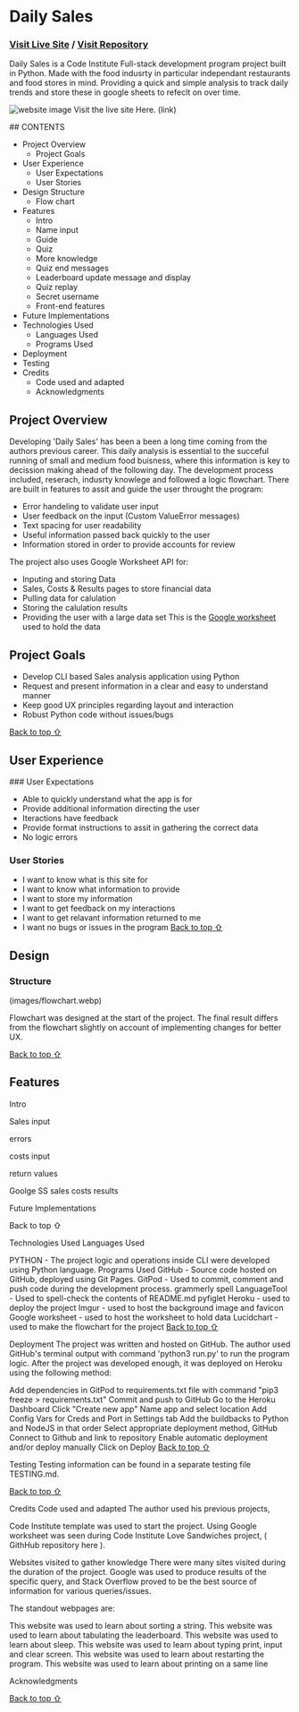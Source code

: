 # Daily Sales

### [Visit Live Site](https://daily-sales.herokuapp.com/) / [Visit Repository](https://github.com/JonnyDavison/daily_sales)

Daily Sales is a Code Institute Full-stack development program project built in Python. Made with the food indusrty in particular independant restaurants and food stores in mind. Providing a quick and simple analysis to track daily trends and store these in google sheets to refeclt on over time. 

![website image](images/blablabla.webp)
Visit the live site Here.
(link)


## CONTENTS
 - Project Overview
    - Project Goals
- User Experience
    - User Expectations
    - User Stories
- Design Structure
    - Flow chart
- Features
    - Intro
    - Name input
    - Guide
    - Quiz
    - More knowledge
    - Quiz end messages
    - Leaderboard update message and display
    - Quiz replay
    - Secret username
    - Front-end features
- Future Implementations
- Technologies Used
    - Languages Used
    - Programs Used
- Deployment
- Testing
- Credits
    - Code used and adapted
    - Acknowledgments

## Project Overview
Developing 'Daily Sales' has been a been a long time coming from the authors previous career. This daily analysis is essential to the succeful running of small and medium food buisness, where this information is key to decission making ahead of the following day. The development process included, reserach, indusrty knowlege and followed a logic flowchart. There are built in features to assit and guide the user throught the program:

- Error handeling to validate user input
- User feedback on the input (Custom ValueError messages)
- Text spacing for user readability 
- Useful information passed back quickly to the user
- Information stored in order to provide accounts for review

The project also uses Google Worksheet API for:
- Inputing and storing Data 
- Sales, Costs & Results pages to store financial data
- Pulling data for calulation
- Storing the calulation results
- Providing the user with a large data set
This is the [Google worksheet](https://docs.google.com/spreadsheets/d/1NckZYPLVFrlbqXG2FIFwfhZlNg0fQ67WtQURLmhWKC8/edit?usp=sharing) used to hold the data

## Project Goals
- Develop CLI based Sales analysis application using Python
- Request and present information in a clear and easy to understand manner
- Keep good UX principles regarding layout and interaction
- Robust Python code without issues/bugs

[Back to top ⇧](#daily-sales)

## User Experience
### User Expectations
- Able to quickly understand what the app is for
- Provide additional information directing the user 
- Iteractions have feedback
- Provide format instructions to assit in gathering the correct data
- No logic errors

### User Stories
- I want to know what is this site for
- I want to know what information to provide
- I want to store my information
- I want to get feedback on my interactions
- I want to get relavant information returned to me
- I want no bugs or issues in the program
[Back to top ⇧](#daily-sales)

## Design

### Structure
(images/flowchart.webp)

Flowchart was designed at the start of the project. The final result differs from the flowchart slightly on account of implementing changes for better UX.


[Back to top ⇧](#daily-sales)

## Features
Intro

Sales  input

errors

costs input

return values 

Goolge SS
sales
costs
results


Future Implementations


Back to top ⇧

Technologies Used
Languages Used

PYTHON - The project logic and operations inside CLI were developed using Python language.
Programs Used
GitHub - Source code hosted on GitHub, deployed using Git Pages.
GitPod - Used to commit, comment and push code during the development process.
grammerly spell 
LanguageTool - Used to spell-check the contents of README.md
pyfiglet
Heroku - used to deploy the project
Imgur - used to host the background image and favicon
Google worksheet - used to host the worksheet to hold data
Lucidchart - used to make the flowchart for the project
[Back to top ⇧](#daily-sales)

Deployment
The project was written and hosted on GitHub. The author used GitHub's terminal output with command 'python3 run.py' to run the program logic. After the project was developed enough, it was deployed on Heroku using the following method:

Add dependencies in GitPod to requirements.txt file with command "pip3 freeze > requirements.txt"
Commit and push to GitHub
Go to the Heroku Dashboard
Click "Create new app"
Name app and select location
Add Config Vars for Creds and Port in Settings tab
Add the buildbacks to Python and NodeJS in that order
Select appropriate deployment method, GitHub
Connect to Github and link to repository
Enable automatic deployment and/or deploy manually
Click on Deploy
[Back to top ⇧](#daily-sales)

Testing
Testing information can be found in a separate testing file TESTING.md.

[Back to top ⇧](#daily-sales)

Credits
Code used and adapted
The author used his previous projects, 

Code Institute template was used to start the project.
Using Google worksheet was seen during Code Institute Love Sandwiches project, ( GithHub repository here ).


Websites visited to gather knowledge
There were many sites visited during the duration of the project. Google was used to produce results of the specific query, and Stack Overflow proved to be the best source of information for various queries/issues.

The standout webpages are:

This website was used to learn about sorting a string.
This website was used to learn about tabulating the leaderboard.
This website was used to learn about sleep.
This website was used to learn about typing print, input and clear screen.
This website was used to learn about restarting the program.
This website was used to learn about printing on a same line

Acknowledgments


[Back to top ⇧](#daily-sales)
